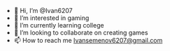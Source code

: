 - 👋 Hi, I’m @Ivan6207
- 👀 I’m interested in gaming 
- 🌱 I’m currently learning college 
- 💞️ I’m looking to collaborate on creating games 
- 📫 How to reach me Ivansemenov6207@gmail.com 

<!---
Ivan6207/Ivan6207 is a ✨ special ✨ repository because its `README.md` (this file) appears on your GitHub profile.
You can click the Preview link to take a look at your changes.
--->
